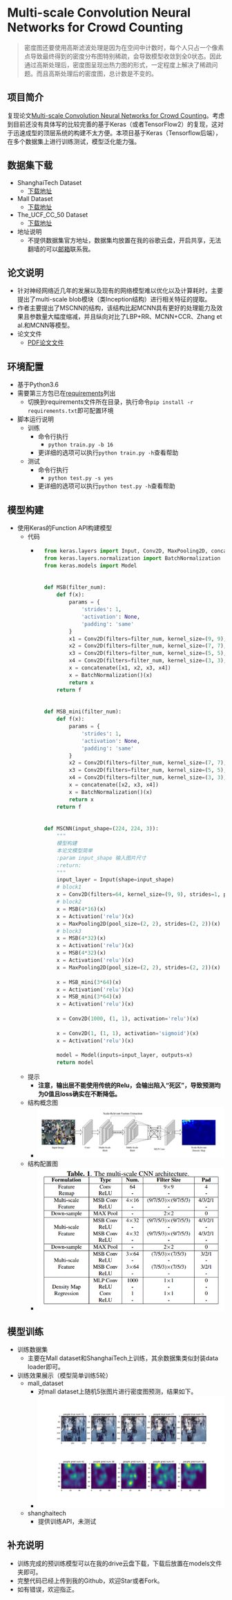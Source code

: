 # Multi-scale Convolution Neural Networks for Crowd Counting

>密度图还要使用高斯滤波处理是因为在空间中计数时，每个人只占一个像素点导致最终得到的密度分布图特别稀疏，会导致模型收敛到全0状态。因此通过高斯处理后，密度图呈现出热力图的形式，一定程度上解决了稀疏问题。而且高斯处理后的密度图，总计数是不变的。


## 项目简介
复现论文[Multi-scale Convolution Neural Networks for Crowd Counting](https://arxiv.org/abs/1702.02359)。考虑到目前还没有具体写的比较完善的基于Keras（或者TensorFlow2）的复现，这对于迅速成型的顶层系统的构建不太方便。本项目基于Keras（Tensorflow后端），在多个数据集上进行训练测试，模型泛化能力强。


## 数据集下载
- ShanghaiTech Dataset
  - [下载地址](https://drive.google.com/open?id=1CW6PiAnLSWuUBX-2tVqQO5-1TDdilJB1)
- Mall Dataset
  - [下载地址](https://drive.google.com/open?id=170bssJjE_UbGeGSc_s2WHGBtbDAZRd7t)
- The_UCF_CC_50 Dataset
  - [下载地址](https://drive.google.com/open?id=1MwfTXFQUTx_sqw-g-D7TDOox1S88XYVN)
- 地址说明
  - 不提供数据集官方地址，数据集均放置在我的谷歌云盘，开启共享，无法翻墙的可以[邮箱](mailto:luanshiyinyang@gmail.com)联系我。
## 论文说明
- 针对神经网络近几年的发展以及现有的网络模型难以优化以及计算耗时，主要提出了multi-scale blob模块（类Inception结构）进行相关特征的提取。
- 作者主要提出了MSCNN的结构，该结构比起MCNN具有更好的处理能力及效果且参数量大幅度缩减，并且纵向对比了LBP+RR、MCNN+CCR、Zhang et al.和MCNN等模型。
- 论文文件
    - [PDF论文文件](/assets/1702.02359.pdf)
## 环境配置
- 基于Python3.6
- 需要第三方包已在[requirements](/requirements.txt)列出
	- 切换到requirements文件所在目录，执行命令`pip install -r requirements.txt`即可配置环境
- 脚本运行说明
	- 训练
		- 命令行执行
			- `python train.py -b 16`
		- 更详细的选项可以执行`python train.py -h`查看帮助
	- 测试
    	- 命令行执行
    		- `python test.py -s yes`
		- 更详细的选项可以执行`python test.py -h`查看帮助
## 模型构建
- 使用Keras的Function API构建模型
    - 代码
    	- ```python
			from keras.layers import Input, Conv2D, MaxPooling2D, concatenate, Activation, Dense
			from keras.layers.normalization import BatchNormalization
			from keras.models import Model


			def MSB(filter_num):
				def f(x):
					params = {
						'strides': 1,
						'activation': None,
						'padding': 'same'
					}
					x1 = Conv2D(filters=filter_num, kernel_size=(9, 9), **params)(x)
					x2 = Conv2D(filters=filter_num, kernel_size=(7, 7), **params)(x)
					x3 = Conv2D(filters=filter_num, kernel_size=(5, 5), **params)(x)
					x4 = Conv2D(filters=filter_num, kernel_size=(3, 3), **params)(x)
					x = concatenate([x1, x2, x3, x4])
					x = BatchNormalization()(x)
					return x
				return f


			def MSB_mini(filter_num):
				def f(x):
					params = {
						'strides': 1,
						'activation': None,
						'padding': 'same'
					}
					x2 = Conv2D(filters=filter_num, kernel_size=(7, 7), **params)(x)
					x3 = Conv2D(filters=filter_num, kernel_size=(5, 5), **params)(x)
					x4 = Conv2D(filters=filter_num, kernel_size=(3, 3), **params)(x)
					x = concatenate([x2, x3, x4])
					x = BatchNormalization()(x)
					return x
				return f


			def MSCNN(input_shape=(224, 224, 3)):
				"""
				模型构建
				本论文模型简单
				:param input_shape 输入图片尺寸
				:return:
				"""
				input_layer = Input(shape=input_shape)
				# block1
				x = Conv2D(filters=64, kernel_size=(9, 9), strides=1, padding='same', activation='relu')(input_layer)
				# block2
				x = MSB(4*16)(x)
				x = Activation('relu')(x)
				x = MaxPooling2D(pool_size=(2, 2), strides=(2, 2))(x)
				# block3
				x = MSB(4*32)(x)
				x = Activation('relu')(x)
				x = MSB(4*32)(x)
				x = Activation('relu')(x)
				x = MaxPooling2D(pool_size=(2, 2), strides=(2, 2))(x)

				x = MSB_mini(3*64)(x)
				x = Activation('relu')(x)
				x = MSB_mini(3*64)(x)
				x = Activation('relu')(x)

				x = Conv2D(1000, (1, 1), activation='relu')(x)

				x = Conv2D(1, (1, 1), activation='sigmoid')(x)
				x = Activation('relu')(x)

				model = Model(inputs=input_layer, outputs=x)
				return model
			```
    - 提示
        - **注意，输出层不能使用传统的Relu，会输出陷入“死区”，导致预测均为0值且loss确实在不断降低。**
	- 结构概念图
		- ![图片来自论文](/assets/mscnn.png)
	- 结构配置图
    	- ![图片来自论文](/assets/model.png)
## 模型训练
- 训练数据集
    - 主要在Mall dataset和ShanghaiTech上训练，其余数据集类似封装data loader即可。
- 训练效果展示（模型简单训练5轮）
    - mall_dataset
        - 对mall dataset上随机5张图片进行密度图预测，结果如下。
        - ![](/assets/rst.png)
    - shanghaitech
        - 提供训练API，未测试
## 补充说明
- 训练完成的预训练模型可以在我的drive云盘下载，下载后放置在models文件夹即可。
- 完整代码已经上传到我的Github，欢迎Star或者Fork。
- 如有错误，欢迎指正。
